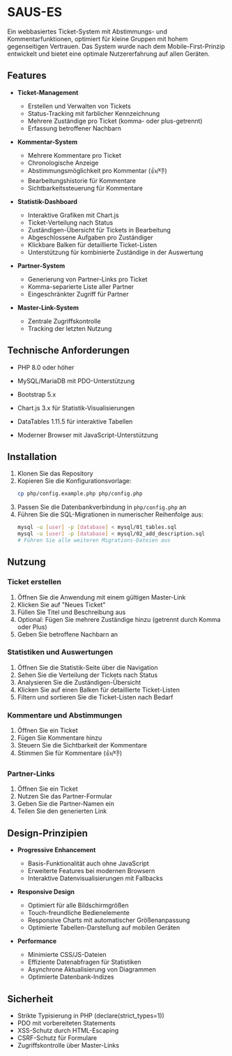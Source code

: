 # SAUS-ES

Ein webbasiertes Ticket-System mit Abstimmungs- und Kommentarfunktionen, optimiert für kleine Gruppen mit hohem gegenseitigen Vertrauen. Das System wurde nach dem Mobile-First-Prinzip entwickelt und bietet eine optimale Nutzererfahrung auf allen Geräten.

## Features

- **Ticket-Management**
  - Erstellen und Verwalten von Tickets
  - Status-Tracking mit farblicher Kennzeichnung
  - Mehrere Zuständige pro Ticket (komma- oder plus-getrennt)
  - Erfassung betroffener Nachbarn

- **Kommentar-System**
  - Mehrere Kommentare pro Ticket
  - Chronologische Anzeige
  - Abstimmungsmöglichkeit pro Kommentar (👍/👎)
  - Bearbeitungshistorie für Kommentare
  - Sichtbarkeitssteuerung für Kommentare

- **Statistik-Dashboard**
  - Interaktive Grafiken mit Chart.js
  - Ticket-Verteilung nach Status
  - Zuständigen-Übersicht für Tickets in Bearbeitung
  - Abgeschlossene Aufgaben pro Zuständiger
  - Klickbare Balken für detaillierte Ticket-Listen
  - Unterstützung für kombinierte Zuständige in der Auswertung

- **Partner-System**
  - Generierung von Partner-Links pro Ticket
  - Komma-separierte Liste aller Partner
  - Eingeschränkter Zugriff für Partner

- **Master-Link-System**
  - Zentrale Zugriffskontrolle
  - Tracking der letzten Nutzung

## Technische Anforderungen

- PHP 8.0 oder höher
- MySQL/MariaDB mit PDO-Unterstützung

- Bootstrap 5.x
- Chart.js 3.x für Statistik-Visualisierungen
- DataTables 1.11.5 für interaktive Tabellen
- Moderner Browser mit JavaScript-Unterstützung

## Installation

1. Klonen Sie das Repository
2. Kopieren Sie die Konfigurationsvorlage:
   ```bash
   cp php/config.example.php php/config.php
   ```
3. Passen Sie die Datenbankverbindung in `php/config.php` an
4. Führen Sie die SQL-Migrationen in numerischer Reihenfolge aus:
   ```bash
   mysql -u [user] -p [database] < mysql/01_tables.sql
   mysql -u [user] -p [database] < mysql/02_add_description.sql
   # Führen Sie alle weiteren Migrations-Dateien aus
   ```

## Nutzung

### Ticket erstellen
1. Öffnen Sie die Anwendung mit einem gültigen Master-Link
2. Klicken Sie auf "Neues Ticket"
3. Füllen Sie Titel und Beschreibung aus
4. Optional: Fügen Sie mehrere Zuständige hinzu (getrennt durch Komma oder Plus)
5. Geben Sie betroffene Nachbarn an

### Statistiken und Auswertungen
1. Öffnen Sie die Statistik-Seite über die Navigation
2. Sehen Sie die Verteilung der Tickets nach Status
3. Analysieren Sie die Zuständigen-Übersicht
4. Klicken Sie auf einen Balken für detaillierte Ticket-Listen
5. Filtern und sortieren Sie die Ticket-Listen nach Bedarf

### Kommentare und Abstimmungen
1. Öffnen Sie ein Ticket
2. Fügen Sie Kommentare hinzu
3. Steuern Sie die Sichtbarkeit der Kommentare
4. Stimmen Sie für Kommentare (👍/👎)

### Partner-Links
1. Öffnen Sie ein Ticket
2. Nutzen Sie das Partner-Formular
3. Geben Sie die Partner-Namen ein
4. Teilen Sie den generierten Link

## Design-Prinzipien

- **Progressive Enhancement**
  - Basis-Funktionalität auch ohne JavaScript
  - Erweiterte Features bei modernen Browsern
  - Interaktive Datenvisualisierungen mit Fallbacks

- **Responsive Design**
  - Optimiert für alle Bildschirmgrößen
  - Touch-freundliche Bedienelemente
  - Responsive Charts mit automatischer Größenanpassung
  - Optimierte Tabellen-Darstellung auf mobilen Geräten

- **Performance**
  - Minimierte CSS/JS-Dateien
  - Effiziente Datenabfragen für Statistiken
  - Asynchrone Aktualisierung von Diagrammen
  - Optimierte Datenbank-Indizes

## Sicherheit

- Strikte Typisierung in PHP (declare(strict_types=1))
- PDO mit vorbereiteten Statements
- XSS-Schutz durch HTML-Escaping
- CSRF-Schutz für Formulare
- Zugriffskontrolle über Master-Links
